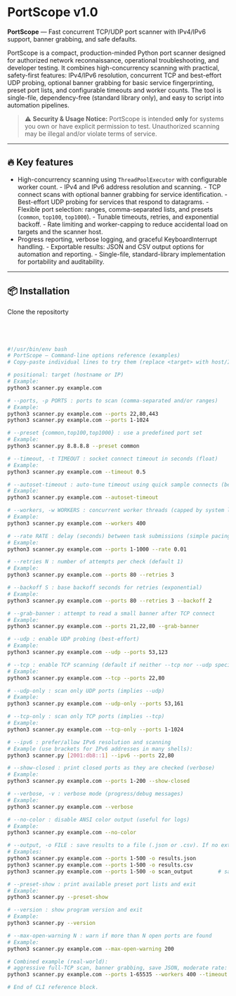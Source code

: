 # PortScope v1.0

**PortScope** — Fast concurrent TCP/UDP port scanner with IPv4/IPv6 support, banner grabbing, and safe defaults.

PortScope is a compact, production-minded Python port scanner designed for authorized network reconnaissance, operational troubleshooting, and developer testing. It combines 
high-concurrency scanning with practical, safety-first features: IPv4/IPv6 resolution, concurrent TCP and best-effort UDP probing, optional banner grabbing for basic service 
fingerprinting, preset port lists, and configurable timeouts and worker counts. The tool is single-file, dependency-free (standard library only), and easy to script into automation 
pipelines.

> ⚠️ **Security & Usage Notice:** PortScope is intended **only** for systems you own or have explicit permission to test. Unauthorized scanning may be illegal and/or violate terms of 
> service.

---

## 🔥 Key features
- High-concurrency scanning using `ThreadPoolExecutor` with configurable worker count.  - IPv4 and IPv6 address resolution and scanning.  - TCP connect scans with optional banner 
grabbing for service identification.  - Best-effort UDP probing for services that respond to datagrams.  - Flexible port selection: ranges, comma-separated lists, and presets 
(`common`, `top100`, `top1000`).  - Tunable timeouts, retries, and exponential backoff.  - Rate limiting and worker-capping to reduce accidental load on targets and the scanner host.  
- Progress reporting, verbose logging, and graceful KeyboardInterrupt handling.  - Exportable results: JSON and CSV output options for automation and reporting.  - Single-file, 
standard-library implementation for portability and auditability.

---

## 📦 Installation

Clone the repositorty
```bash git clone https://github.com/d3bug-1/PortScope.git cd PortScope




#!/usr/bin/env bash
# PortScope — Command-line options reference (examples)
# Copy-paste individual lines to try them (replace <target> with host/IP).

# positional: target (hostname or IP)
# Example:
python3 scanner.py example.com

# --ports, -p PORTS : ports to scan (comma-separated and/or ranges)
# Example:
python3 scanner.py example.com --ports 22,80,443
python3 scanner.py example.com --ports 1-1024

# --preset {common,top100,top1000} : use a predefined port set
# Example:
python3 scanner.py 8.8.8.8 --preset common

# --timeout, -t TIMEOUT : socket connect timeout in seconds (float)
# Example:
python3 scanner.py example.com --timeout 0.5

# --autoset-timeout : auto-tune timeout using quick sample connects (best-effort)
# Example:
python3 scanner.py example.com --autoset-timeout

# --workers, -w WORKERS : concurrent worker threads (capped by system limits)
# Example:
python3 scanner.py example.com --workers 400

# --rate RATE : delay (seconds) between task submissions (simple pacing)
# Example:
python3 scanner.py example.com --ports 1-1000 --rate 0.01

# --retries N : number of attempts per check (default 1)
# Example:
python3 scanner.py example.com --ports 80 --retries 3

# --backoff S : base backoff seconds for retries (exponential)
# Example:
python3 scanner.py example.com --ports 80 --retries 3 --backoff 2

# --grab-banner : attempt to read a small banner after TCP connect
# Example:
python3 scanner.py example.com --ports 21,22,80 --grab-banner

# --udp : enable UDP probing (best-effort)
# Example:
python3 scanner.py example.com --udp --ports 53,123

# --tcp : enable TCP scanning (default if neither --tcp nor --udp specified)
# Example:
python3 scanner.py example.com --tcp --ports 22,80

# --udp-only : scan only UDP ports (implies --udp)
# Example:
python3 scanner.py example.com --udp-only --ports 53,161

# --tcp-only : scan only TCP ports (implies --tcp)
# Example:
python3 scanner.py example.com --tcp-only --ports 1-1024

# --ipv6 : prefer/allow IPv6 resolution and scanning
# Example (use brackets for IPv6 addresses in many shells):
python3 scanner.py [2001:db8::1] --ipv6 --ports 22,80

# --show-closed : print closed ports as they are checked (verbose)
# Example:
python3 scanner.py example.com --ports 1-200 --show-closed

# --verbose, -v : verbose mode (progress/debug messages)
# Example:
python3 scanner.py example.com --verbose

# --no-color : disable ANSI color output (useful for logs)
# Example:
python3 scanner.py example.com --no-color

# --output, -o FILE : save results to a file (.json or .csv). If no ext -> .json appended
# Examples:
python3 scanner.py example.com --ports 1-500 -o results.json
python3 scanner.py example.com --ports 1-500 -o results.csv
python3 scanner.py example.com --ports 1-500 -o scan_output        # saved as scan_output.json

# --preset-show : print available preset port lists and exit
# Example:
python3 scanner.py --preset-show

# --version : show program version and exit
# Example:
python3 scanner.py --version

# --max-open-warning N : warn if more than N open ports are found
# Example:
python3 scanner.py example.com --max-open-warning 200

# Combined example (real-world):
# aggressive full-TCP scan, banner grabbing, save JSON, moderate rate:
python3 scanner.py example.com --ports 1-65535 --workers 400 --timeout 0.5 --grab-banner -o example_scan.json --rate 0.005

# End of CLI reference block.
